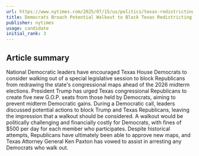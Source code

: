 ```yaml
---
url: https://www.nytimes.com/2025/07/15/us/politics/texas-redistricting-trump.html
title: Democrats Broach Potential Walkout to Block Texas Redistricting
publisher: nytimes
usage: candidate
initial_rank: 3
---
```

## Article summary
National Democratic leaders have encouraged Texas House Democrats to consider walking out of a special legislative session to block Republicans from redrawing the state's congressional maps ahead of the 2026 midterm elections. President Trump has urged Texas congressional Republicans to create five new G.O.P. seats from those held by Democrats, aiming to prevent midterm Democratic gains. During a Democratic call, leaders discussed potential actions to block Trump and Texas Republicans, leaving the impression that a walkout should be considered. A walkout would be politically challenging and financially costly for Democrats, with fines of $500 per day for each member who participates. Despite historical attempts, Republicans have ultimately been able to approve new maps, and Texas Attorney General Ken Paxton has vowed to assist in arresting any Democrats who walk out.
